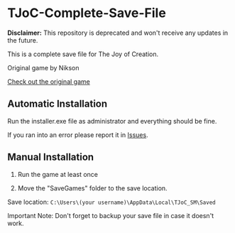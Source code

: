 # TJoC-Complete-Save-File

**Disclaimer:** This repository is deprecated and won't receive any updates in the future.

This is a complete save file for The Joy of Creation.

Original game by Nikson

[Check out the original game](https://gamejolt.com/games/tjocsm/139218)

## Automatic Installation
Run the installer.exe file as administrator and everything should be fine.

If you ran into an error please report it in [Issues](https://github.com/obvMellow/TJoC-Complete-Save-File/issues).

## Manual Installation
1) Run the game at least once

2) Move the "SaveGames" folder to the save location.

Save location: ``C:\Users\(your username)\AppData\Local\TJoC_SM\Saved``

Important Note: Don't forget to backup your save file in case it doesn't work.
